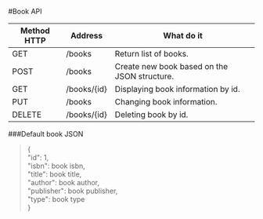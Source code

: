 #Book API

| Method HTTP |	Address | What do it |
|---|---|---|
|GET | /books | Return list of books. |
|POST |	/books | Create new book based on the JSON structure. |
|GET | /books/{id} | Displaying book information by id. |
|PUT | /books |	Changing book information. |
|DELETE | /books/{id} |	Deleting book by id. |

###Default book JSON

>{\
>   "id": 1,\
>   "isbn": book isbn,\
>   "title": book title,\
>   "author": book author,\
>   "publisher": book publisher,\
>   "type": book type\
>}
